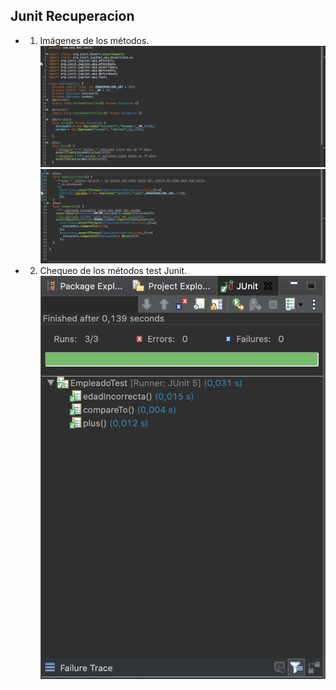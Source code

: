 ## Junit Recuperacion
* 1. Imágenes de los métodos.<br>
![junit](img/1.png)<br>
![junit](img/2.png)<br>
* 2. Chequeo de los métodos test Junit.<br>
![junit](img/3.png)<br>
